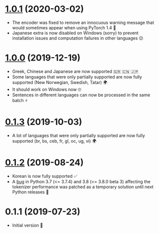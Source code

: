 <a name="1.0.1"></a>
# [1.0.1](https://github.com/yannvgn/laserembeddings/compare/v1.0.0...v1.0.1) (2020-03-02)

- The encoder was fixed to remove an innocuous warning message that would sometimes appear when using PyTorch 1.4 🐛
- Japanese extra is now disabled on Windows (sorry) to prevent installation issues and computation failures in other languages 😕

<a name="1.0.0"></a>
# [1.0.0](https://github.com/yannvgn/laserembeddings/compare/v0.1.3...v1.0.0) (2019-12-19)

- Greek, Chinese and Japanese are now supported 🇬🇷 🇨🇳 🇯🇵 
- Some languages that were only partially supported are now fully supported (New Norwegian, Swedish, Tatar) 🌍
- It should work on Windows now 🙄
- Sentences in different languages can now be processed in the same batch ⚡️

<a name="0.1.3"></a>
# [0.1.3](https://github.com/yannvgn/laserembeddings/compare/v0.1.2...v0.1.3) (2019-10-03)

- A lot of languages that were only partially supported are now fully supported (br, bs, ceb, fr, gl, oc, ug, vi) 🌍

<a name="0.1.2"></a>
# [0.1.2](https://github.com/yannvgn/laserembeddings/compare/v0.1.1...v0.1.2) (2019-08-24)

- Korean is now fully supported ✅
- A [bug](https://bugs.python.org/issue37723) in Python 3.7 (<= 3.7.4) and 3.8 (<= 3.8.0 beta 3) affecting the tokenizer performance was patched as a temporary solution until next Python releases 🐛

<a name="0.1.1"></a>
# 0.1.1 (2019-07-23)

- Initial version 🐣
